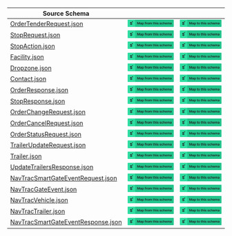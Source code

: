 | Source Schema                                                                                                                                    |                                                                                                                                                                                                                                                                                                                                  |                                                                                                                                                                                                                                                                                                                            |
| ------------------------------------------------------------------------------------------------------------------------------------------------ | -------------------------------------------------------------------------------------------------------------------------------------------------------------------------------------------------------------------------------------------------------------------------------------------------------------------------------- | -------------------------------------------------------------------------------------------------------------------------------------------------------------------------------------------------------------------------------------------------------------------------------------------------------------------------- |
| [OrderTenderRequest.json](https://raw.githubusercontent.com/Stedi/registry/main/schemas/baton/1.0/OrderTenderRequest.json)                       | [![Map from this schema](/images/MapFromThisSchema.svg)](https://terminal.stedi.com/mappings/import?name=Mapping%20from%20Baton's%20OrderTenderRequest%20schema&referrer=registry-repo&source_json_schema=https://raw.githubusercontent.com/Stedi/registry/main/schemas/baton/1.0/OrderTenderRequest.json)                       | [![Map to this schema](/images/MapToThisSchema.svg)](https://terminal.stedi.com/mappings/import?name=Mapping%20to%20Baton's%20OrderTenderRequest%20schema&referrer=registry-repo&target_json_schema=https://raw.githubusercontent.com/Stedi/registry/main/schemas/baton/1.0/OrderTenderRequest.json)                       |
| [StopRequest.json](https://raw.githubusercontent.com/Stedi/registry/main/schemas/baton/1.0/StopRequest.json)                                     | [![Map from this schema](/images/MapFromThisSchema.svg)](https://terminal.stedi.com/mappings/import?name=Mapping%20from%20Baton's%20StopRequest%20schema&referrer=registry-repo&source_json_schema=https://raw.githubusercontent.com/Stedi/registry/main/schemas/baton/1.0/StopRequest.json)                                     | [![Map to this schema](/images/MapToThisSchema.svg)](https://terminal.stedi.com/mappings/import?name=Mapping%20to%20Baton's%20StopRequest%20schema&referrer=registry-repo&target_json_schema=https://raw.githubusercontent.com/Stedi/registry/main/schemas/baton/1.0/StopRequest.json)                                     |
| [StopAction.json](https://raw.githubusercontent.com/Stedi/registry/main/schemas/baton/1.0/StopAction.json)                                       | [![Map from this schema](/images/MapFromThisSchema.svg)](https://terminal.stedi.com/mappings/import?name=Mapping%20from%20Baton's%20StopAction%20schema&referrer=registry-repo&source_json_schema=https://raw.githubusercontent.com/Stedi/registry/main/schemas/baton/1.0/StopAction.json)                                       | [![Map to this schema](/images/MapToThisSchema.svg)](https://terminal.stedi.com/mappings/import?name=Mapping%20to%20Baton's%20StopAction%20schema&referrer=registry-repo&target_json_schema=https://raw.githubusercontent.com/Stedi/registry/main/schemas/baton/1.0/StopAction.json)                                       |
| [Facility.json](https://raw.githubusercontent.com/Stedi/registry/main/schemas/baton/1.0/Facility.json)                                           | [![Map from this schema](/images/MapFromThisSchema.svg)](https://terminal.stedi.com/mappings/import?name=Mapping%20from%20Baton's%20Facility%20schema&referrer=registry-repo&source_json_schema=https://raw.githubusercontent.com/Stedi/registry/main/schemas/baton/1.0/Facility.json)                                           | [![Map to this schema](/images/MapToThisSchema.svg)](https://terminal.stedi.com/mappings/import?name=Mapping%20to%20Baton's%20Facility%20schema&referrer=registry-repo&target_json_schema=https://raw.githubusercontent.com/Stedi/registry/main/schemas/baton/1.0/Facility.json)                                           |
| [Dropzone.json](https://raw.githubusercontent.com/Stedi/registry/main/schemas/baton/1.0/Dropzone.json)                                           | [![Map from this schema](/images/MapFromThisSchema.svg)](https://terminal.stedi.com/mappings/import?name=Mapping%20from%20Baton's%20Dropzone%20schema&referrer=registry-repo&source_json_schema=https://raw.githubusercontent.com/Stedi/registry/main/schemas/baton/1.0/Dropzone.json)                                           | [![Map to this schema](/images/MapToThisSchema.svg)](https://terminal.stedi.com/mappings/import?name=Mapping%20to%20Baton's%20Dropzone%20schema&referrer=registry-repo&target_json_schema=https://raw.githubusercontent.com/Stedi/registry/main/schemas/baton/1.0/Dropzone.json)                                           |
| [Contact.json](https://raw.githubusercontent.com/Stedi/registry/main/schemas/baton/1.0/Contact.json)                                             | [![Map from this schema](/images/MapFromThisSchema.svg)](https://terminal.stedi.com/mappings/import?name=Mapping%20from%20Baton's%20Contact%20schema&referrer=registry-repo&source_json_schema=https://raw.githubusercontent.com/Stedi/registry/main/schemas/baton/1.0/Contact.json)                                             | [![Map to this schema](/images/MapToThisSchema.svg)](https://terminal.stedi.com/mappings/import?name=Mapping%20to%20Baton's%20Contact%20schema&referrer=registry-repo&target_json_schema=https://raw.githubusercontent.com/Stedi/registry/main/schemas/baton/1.0/Contact.json)                                             |
| [OrderResponse.json](https://raw.githubusercontent.com/Stedi/registry/main/schemas/baton/1.0/OrderResponse.json)                                 | [![Map from this schema](/images/MapFromThisSchema.svg)](https://terminal.stedi.com/mappings/import?name=Mapping%20from%20Baton's%20OrderResponse%20schema&referrer=registry-repo&source_json_schema=https://raw.githubusercontent.com/Stedi/registry/main/schemas/baton/1.0/OrderResponse.json)                                 | [![Map to this schema](/images/MapToThisSchema.svg)](https://terminal.stedi.com/mappings/import?name=Mapping%20to%20Baton's%20OrderResponse%20schema&referrer=registry-repo&target_json_schema=https://raw.githubusercontent.com/Stedi/registry/main/schemas/baton/1.0/OrderResponse.json)                                 |
| [StopResponse.json](https://raw.githubusercontent.com/Stedi/registry/main/schemas/baton/1.0/StopResponse.json)                                   | [![Map from this schema](/images/MapFromThisSchema.svg)](https://terminal.stedi.com/mappings/import?name=Mapping%20from%20Baton's%20StopResponse%20schema&referrer=registry-repo&source_json_schema=https://raw.githubusercontent.com/Stedi/registry/main/schemas/baton/1.0/StopResponse.json)                                   | [![Map to this schema](/images/MapToThisSchema.svg)](https://terminal.stedi.com/mappings/import?name=Mapping%20to%20Baton's%20StopResponse%20schema&referrer=registry-repo&target_json_schema=https://raw.githubusercontent.com/Stedi/registry/main/schemas/baton/1.0/StopResponse.json)                                   |
| [OrderChangeRequest.json](https://raw.githubusercontent.com/Stedi/registry/main/schemas/baton/1.0/OrderChangeRequest.json)                       | [![Map from this schema](/images/MapFromThisSchema.svg)](https://terminal.stedi.com/mappings/import?name=Mapping%20from%20Baton's%20OrderChangeRequest%20schema&referrer=registry-repo&source_json_schema=https://raw.githubusercontent.com/Stedi/registry/main/schemas/baton/1.0/OrderChangeRequest.json)                       | [![Map to this schema](/images/MapToThisSchema.svg)](https://terminal.stedi.com/mappings/import?name=Mapping%20to%20Baton's%20OrderChangeRequest%20schema&referrer=registry-repo&target_json_schema=https://raw.githubusercontent.com/Stedi/registry/main/schemas/baton/1.0/OrderChangeRequest.json)                       |
| [OrderCancelRequest.json](https://raw.githubusercontent.com/Stedi/registry/main/schemas/baton/1.0/OrderCancelRequest.json)                       | [![Map from this schema](/images/MapFromThisSchema.svg)](https://terminal.stedi.com/mappings/import?name=Mapping%20from%20Baton's%20OrderCancelRequest%20schema&referrer=registry-repo&source_json_schema=https://raw.githubusercontent.com/Stedi/registry/main/schemas/baton/1.0/OrderCancelRequest.json)                       | [![Map to this schema](/images/MapToThisSchema.svg)](https://terminal.stedi.com/mappings/import?name=Mapping%20to%20Baton's%20OrderCancelRequest%20schema&referrer=registry-repo&target_json_schema=https://raw.githubusercontent.com/Stedi/registry/main/schemas/baton/1.0/OrderCancelRequest.json)                       |
| [OrderStatusRequest.json](https://raw.githubusercontent.com/Stedi/registry/main/schemas/baton/1.0/OrderStatusRequest.json)                       | [![Map from this schema](/images/MapFromThisSchema.svg)](https://terminal.stedi.com/mappings/import?name=Mapping%20from%20Baton's%20OrderStatusRequest%20schema&referrer=registry-repo&source_json_schema=https://raw.githubusercontent.com/Stedi/registry/main/schemas/baton/1.0/OrderStatusRequest.json)                       | [![Map to this schema](/images/MapToThisSchema.svg)](https://terminal.stedi.com/mappings/import?name=Mapping%20to%20Baton's%20OrderStatusRequest%20schema&referrer=registry-repo&target_json_schema=https://raw.githubusercontent.com/Stedi/registry/main/schemas/baton/1.0/OrderStatusRequest.json)                       |
| [TrailerUpdateRequest.json](https://raw.githubusercontent.com/Stedi/registry/main/schemas/baton/1.0/TrailerUpdateRequest.json)                   | [![Map from this schema](/images/MapFromThisSchema.svg)](https://terminal.stedi.com/mappings/import?name=Mapping%20from%20Baton's%20TrailerUpdateRequest%20schema&referrer=registry-repo&source_json_schema=https://raw.githubusercontent.com/Stedi/registry/main/schemas/baton/1.0/TrailerUpdateRequest.json)                   | [![Map to this schema](/images/MapToThisSchema.svg)](https://terminal.stedi.com/mappings/import?name=Mapping%20to%20Baton's%20TrailerUpdateRequest%20schema&referrer=registry-repo&target_json_schema=https://raw.githubusercontent.com/Stedi/registry/main/schemas/baton/1.0/TrailerUpdateRequest.json)                   |
| [Trailer.json](https://raw.githubusercontent.com/Stedi/registry/main/schemas/baton/1.0/Trailer.json)                                             | [![Map from this schema](/images/MapFromThisSchema.svg)](https://terminal.stedi.com/mappings/import?name=Mapping%20from%20Baton's%20Trailer%20schema&referrer=registry-repo&source_json_schema=https://raw.githubusercontent.com/Stedi/registry/main/schemas/baton/1.0/Trailer.json)                                             | [![Map to this schema](/images/MapToThisSchema.svg)](https://terminal.stedi.com/mappings/import?name=Mapping%20to%20Baton's%20Trailer%20schema&referrer=registry-repo&target_json_schema=https://raw.githubusercontent.com/Stedi/registry/main/schemas/baton/1.0/Trailer.json)                                             |
| [UpdateTrailersResponse.json](https://raw.githubusercontent.com/Stedi/registry/main/schemas/baton/1.0/UpdateTrailersResponse.json)               | [![Map from this schema](/images/MapFromThisSchema.svg)](https://terminal.stedi.com/mappings/import?name=Mapping%20from%20Baton's%20UpdateTrailersResponse%20schema&referrer=registry-repo&source_json_schema=https://raw.githubusercontent.com/Stedi/registry/main/schemas/baton/1.0/UpdateTrailersResponse.json)               | [![Map to this schema](/images/MapToThisSchema.svg)](https://terminal.stedi.com/mappings/import?name=Mapping%20to%20Baton's%20UpdateTrailersResponse%20schema&referrer=registry-repo&target_json_schema=https://raw.githubusercontent.com/Stedi/registry/main/schemas/baton/1.0/UpdateTrailersResponse.json)               |
| [NavTracSmartGateEventRequest.json](https://raw.githubusercontent.com/Stedi/registry/main/schemas/baton/1.0/NavTracSmartGateEventRequest.json)   | [![Map from this schema](/images/MapFromThisSchema.svg)](https://terminal.stedi.com/mappings/import?name=Mapping%20from%20Baton's%20NavTracSmartGateEventRequest%20schema&referrer=registry-repo&source_json_schema=https://raw.githubusercontent.com/Stedi/registry/main/schemas/baton/1.0/NavTracSmartGateEventRequest.json)   | [![Map to this schema](/images/MapToThisSchema.svg)](https://terminal.stedi.com/mappings/import?name=Mapping%20to%20Baton's%20NavTracSmartGateEventRequest%20schema&referrer=registry-repo&target_json_schema=https://raw.githubusercontent.com/Stedi/registry/main/schemas/baton/1.0/NavTracSmartGateEventRequest.json)   |
| [NavTracGateEvent.json](https://raw.githubusercontent.com/Stedi/registry/main/schemas/baton/1.0/NavTracGateEvent.json)                           | [![Map from this schema](/images/MapFromThisSchema.svg)](https://terminal.stedi.com/mappings/import?name=Mapping%20from%20Baton's%20NavTracGateEvent%20schema&referrer=registry-repo&source_json_schema=https://raw.githubusercontent.com/Stedi/registry/main/schemas/baton/1.0/NavTracGateEvent.json)                           | [![Map to this schema](/images/MapToThisSchema.svg)](https://terminal.stedi.com/mappings/import?name=Mapping%20to%20Baton's%20NavTracGateEvent%20schema&referrer=registry-repo&target_json_schema=https://raw.githubusercontent.com/Stedi/registry/main/schemas/baton/1.0/NavTracGateEvent.json)                           |
| [NavTracVehicle.json](https://raw.githubusercontent.com/Stedi/registry/main/schemas/baton/1.0/NavTracVehicle.json)                               | [![Map from this schema](/images/MapFromThisSchema.svg)](https://terminal.stedi.com/mappings/import?name=Mapping%20from%20Baton's%20NavTracVehicle%20schema&referrer=registry-repo&source_json_schema=https://raw.githubusercontent.com/Stedi/registry/main/schemas/baton/1.0/NavTracVehicle.json)                               | [![Map to this schema](/images/MapToThisSchema.svg)](https://terminal.stedi.com/mappings/import?name=Mapping%20to%20Baton's%20NavTracVehicle%20schema&referrer=registry-repo&target_json_schema=https://raw.githubusercontent.com/Stedi/registry/main/schemas/baton/1.0/NavTracVehicle.json)                               |
| [NavTracTrailer.json](https://raw.githubusercontent.com/Stedi/registry/main/schemas/baton/1.0/NavTracTrailer.json)                               | [![Map from this schema](/images/MapFromThisSchema.svg)](https://terminal.stedi.com/mappings/import?name=Mapping%20from%20Baton's%20NavTracTrailer%20schema&referrer=registry-repo&source_json_schema=https://raw.githubusercontent.com/Stedi/registry/main/schemas/baton/1.0/NavTracTrailer.json)                               | [![Map to this schema](/images/MapToThisSchema.svg)](https://terminal.stedi.com/mappings/import?name=Mapping%20to%20Baton's%20NavTracTrailer%20schema&referrer=registry-repo&target_json_schema=https://raw.githubusercontent.com/Stedi/registry/main/schemas/baton/1.0/NavTracTrailer.json)                               |
| [NavTracSmartGateEventResponse.json](https://raw.githubusercontent.com/Stedi/registry/main/schemas/baton/1.0/NavTracSmartGateEventResponse.json) | [![Map from this schema](/images/MapFromThisSchema.svg)](https://terminal.stedi.com/mappings/import?name=Mapping%20from%20Baton's%20NavTracSmartGateEventResponse%20schema&referrer=registry-repo&source_json_schema=https://raw.githubusercontent.com/Stedi/registry/main/schemas/baton/1.0/NavTracSmartGateEventResponse.json) | [![Map to this schema](/images/MapToThisSchema.svg)](https://terminal.stedi.com/mappings/import?name=Mapping%20to%20Baton's%20NavTracSmartGateEventResponse%20schema&referrer=registry-repo&target_json_schema=https://raw.githubusercontent.com/Stedi/registry/main/schemas/baton/1.0/NavTracSmartGateEventResponse.json) |